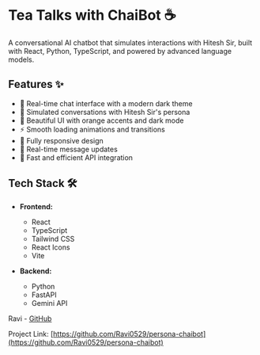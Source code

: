 # Tea Talks with ChaiBot ☕

A conversational AI chatbot that simulates interactions with Hitesh Sir, built with React, Python, TypeScript, and powered by advanced language models.

## Features ✨

- 🎯 Real-time chat interface with a modern dark theme
- 💬 Simulated conversations with Hitesh Sir's persona
- 🎨 Beautiful UI with orange accents and dark mode
- ⚡ Smooth loading animations and transitions
- 📱 Fully responsive design
- 🔄 Real-time message updates
- 🚀 Fast and efficient API integration

## Tech Stack 🛠️

- **Frontend:**
  - React
  - TypeScript
  - Tailwind CSS
  - React Icons
  - Vite

- **Backend:**
  - Python
  - FastAPI
  - Gemini API

Ravi - [GitHub](https://github.com/Ravi0529)

Project Link: [https://github.com/Ravi0529/persona-chaibot](https://github.com/Ravi0529/persona-chaibot)

